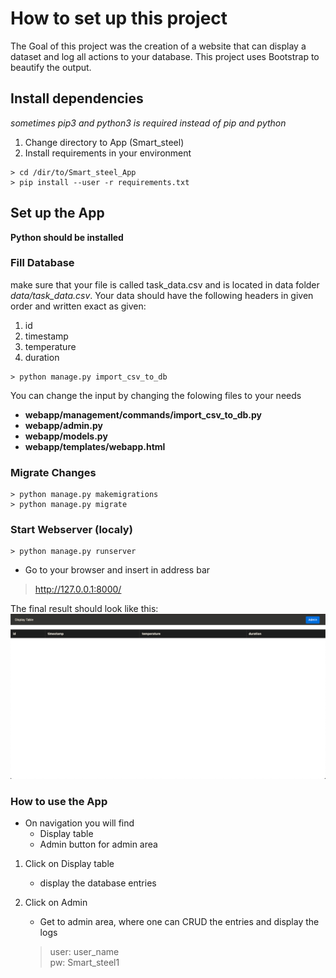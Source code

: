 # How to set up this project

The Goal of this project was the creation of a website that can display a dataset and log all actions to your database. This project uses Bootstrap to beautify the output.

## Install dependencies

*sometimes pip3 and python3 is required instead of pip and python*

1. Change directory to App (Smart_steel)
2. Install requirements in your environment  

```console
> cd /dir/to/Smart_steel_App
> pip install --user -r requirements.txt
```
## Set up the App
**Python should be installed**

### Fill Database
make sure that your file is called task_data.csv and is located in data folder *data/task\_data.csv*. Your data should have the following headers in given order and written exact as given:

1. id
2. timestamp
3. temperature
4. duration

```console
> python manage.py import_csv_to_db
```
You can change the input by changing the folowing files to your needs 

- **webapp/management/commands/import_csv_to_db.py**
- **webapp/admin.py**
- **webapp/models.py**
- **webapp/templates/webapp.html**


### Migrate Changes
```console
> python manage.py makemigrations
> python manage.py migrate
```

### Start Webserver (localy)
```console
> python manage.py runserver
```
* Go to your browser and insert in address bar

> http://127.0.0.1:8000/

The final result should look like this: <br>
![Website final](final_result.png "Website final")

### How to use the App
* On navigation you will find 
	* Display table
	* Admin button for admin area

1. Click on Display table
	* display the database entries
2. Click on Admin
	* 	Get to admin area, where one can CRUD the entries and display the logs
	
	> user: user\_name <br>
	> pw: Smart\_steel1